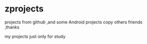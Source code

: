 # zprojects
projects from github ,and some Android projects copy others friends ,thanks

my projects just only for study

